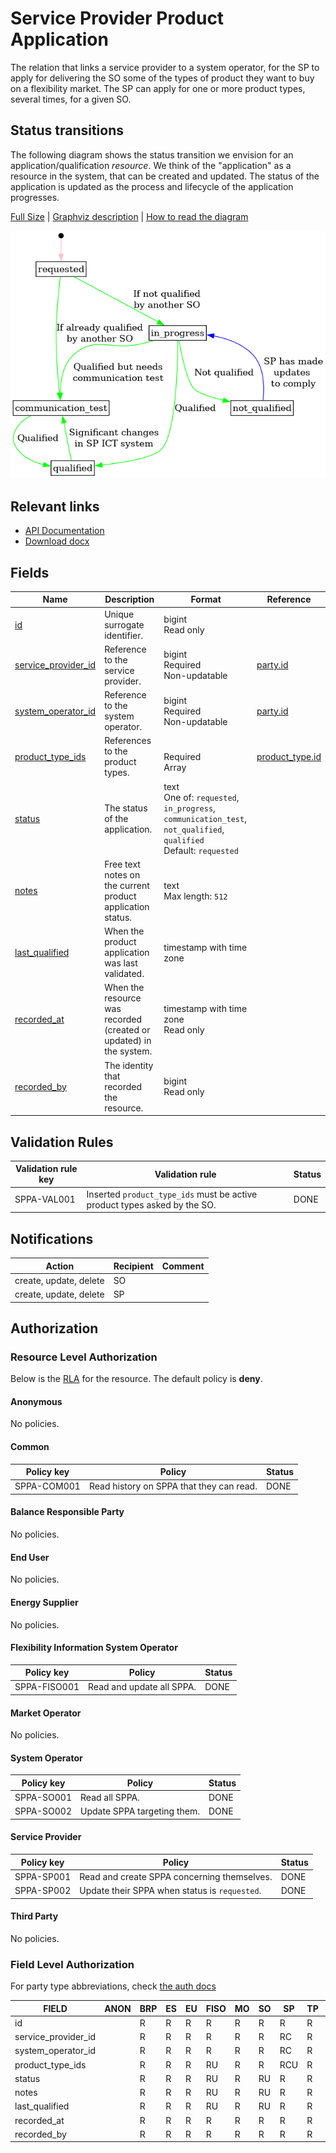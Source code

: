 # Service Provider Product Application

The relation that links a service provider to a system operator, for the SP to
apply for delivering the SO some of the types of product they want to buy on a
flexibility market. The SP can apply for one or more product types, several
times, for a given SO.

## Status transitions

The following diagram shows the status transition we envision for an
application/qualification _resource_. We think of the "application" as a
resource in the system, that can be created and updated. The status of the
application is updated as the process and lifecycle of the application progresses.

[Full Size](../diagrams/service_provider_product_application_status.png)
|
[Graphviz description](../diagrams/service_provider_product_application_status.plantuml)
|
[How to read the diagram](./index.md#status)

![Service provider product application status transitions](../diagrams/service_provider_product_application_status.png)

## Relevant links

* [API Documentation](../api/v0/index.html#/operations/list_service_provider_product_application)
* [Download docx](../download/service_provider_product_application.docx)

## Fields

| Name                                                                                          | Description                                                        | Format                                                                                                                   | Reference                                   |
|-----------------------------------------------------------------------------------------------|--------------------------------------------------------------------|--------------------------------------------------------------------------------------------------------------------------|---------------------------------------------|
| <a name="field-id" href="#field-id">id</a>                                                    | Unique surrogate identifier.                                       | bigint<br/>Read only                                                                                                     |                                             |
| <a name="field-service_provider_id" href="#field-service_provider_id">service_provider_id</a> | Reference to the service provider.                                 | bigint<br/>Required<br/>Non-updatable                                                                                    | [party.id](party.md#field-id)               |
| <a name="field-system_operator_id" href="#field-system_operator_id">system_operator_id</a>    | Reference to the system operator.                                  | bigint<br/>Required<br/>Non-updatable                                                                                    | [party.id](party.md#field-id)               |
| <a name="field-product_type_ids" href="#field-product_type_ids">product_type_ids</a>          | References to the product types.                                   | <br/>Required<br/>Array                                                                                                  | [product_type.id](product_type.md#field-id) |
| <a name="field-status" href="#field-status">status</a>                                        | The status of the application.                                     | text<br/>One of: `requested`, `in_progress`, `communication_test`, `not_qualified`, `qualified`<br/>Default: `requested` |                                             |
| <a name="field-notes" href="#field-notes">notes</a>                                           | Free text notes on the current product application status.         | text<br/>Max length: `512`                                                                                               |                                             |
| <a name="field-last_qualified" href="#field-last_qualified">last_qualified</a>                | When the product application was last validated.                   | timestamp with time zone                                                                                                 |                                             |
| <a name="field-recorded_at" href="#field-recorded_at">recorded_at</a>                         | When the resource was recorded (created or updated) in the system. | timestamp with time zone<br/>Read only                                                                                   |                                             |
| <a name="field-recorded_by" href="#field-recorded_by">recorded_by</a>                         | The identity that recorded the resource.                           | bigint<br/>Read only                                                                                                     |                                             |

## Validation Rules

| Validation rule key | Validation rule                                                           | Status |
|---------------------|---------------------------------------------------------------------------|--------|
| SPPA-VAL001         | Inserted `product_type_ids` must be active product types asked by the SO. | DONE   |

## Notifications

| Action                 | Recipient | Comment |
|------------------------|-----------|---------|
| create, update, delete | SO        |         |
| create, update, delete | SP        |         |

## Authorization

### Resource Level Authorization

Below is the [RLA](../technical/auth.md#resource-level-authorization-rla) for the
resource. The default policy is **deny**.

#### Anonymous

No policies.

#### Common

| Policy key  | Policy                                   | Status |
|-------------|------------------------------------------|--------|
| SPPA-COM001 | Read history on SPPA that they can read. | DONE   |

#### Balance Responsible Party

No policies.

#### End User

No policies.

#### Energy Supplier

No policies.

#### Flexibility Information System Operator

| Policy key   | Policy                    | Status |
|--------------|---------------------------|--------|
| SPPA-FISO001 | Read and update all SPPA. | DONE   |

#### Market Operator

No policies.

#### System Operator

| Policy key | Policy                      | Status |
|------------|-----------------------------|--------|
| SPPA-SO001 | Read all SPPA.              | DONE   |
| SPPA-SO002 | Update SPPA targeting them. | DONE   |

#### Service Provider

| Policy key | Policy                                        | Status |
|------------|-----------------------------------------------|--------|
| SPPA-SP001 | Read and create SPPA concerning themselves.   | DONE   |
| SPPA-SP002 | Update their SPPA when status is `requested`. | DONE   |

#### Third Party

No policies.

### Field Level Authorization

For party type abbreviations, check [the auth docs](../technical/auth.md#party-market-actors)

| FIELD               | ANON | BRP | ES | EU | FISO | MO | SO | SP  | TP | ENT |
|---------------------|------|-----|----|----|------|----|----|-----|----|-----|
| id                  |      | R   | R  | R  | R    | R  | R  | R   | R  |     |
| service_provider_id |      | R   | R  | R  | R    | R  | R  | RC  | R  |     |
| system_operator_id  |      | R   | R  | R  | R    | R  | R  | RC  | R  |     |
| product_type_ids    |      | R   | R  | R  | RU   | R  | R  | RCU | R  |     |
| status              |      | R   | R  | R  | RU   | R  | RU | R   | R  |     |
| notes               |      | R   | R  | R  | RU   | R  | RU | R   | R  |     |
| last_qualified      |      | R   | R  | R  | RU   | R  | RU | R   | R  |     |
| recorded_at         |      | R   | R  | R  | R    | R  | R  | R   | R  |     |
| recorded_by         |      | R   | R  | R  | R    | R  | R  | R   | R  |     |
